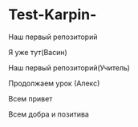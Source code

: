 # Test-Karpin-
Наш первый репозиторий

Я уже тут(Васин)

Наш первый репозиторий(Учитель)

Продолжаем урок (Алекс)

Всем привет

Всем добра и позитива
